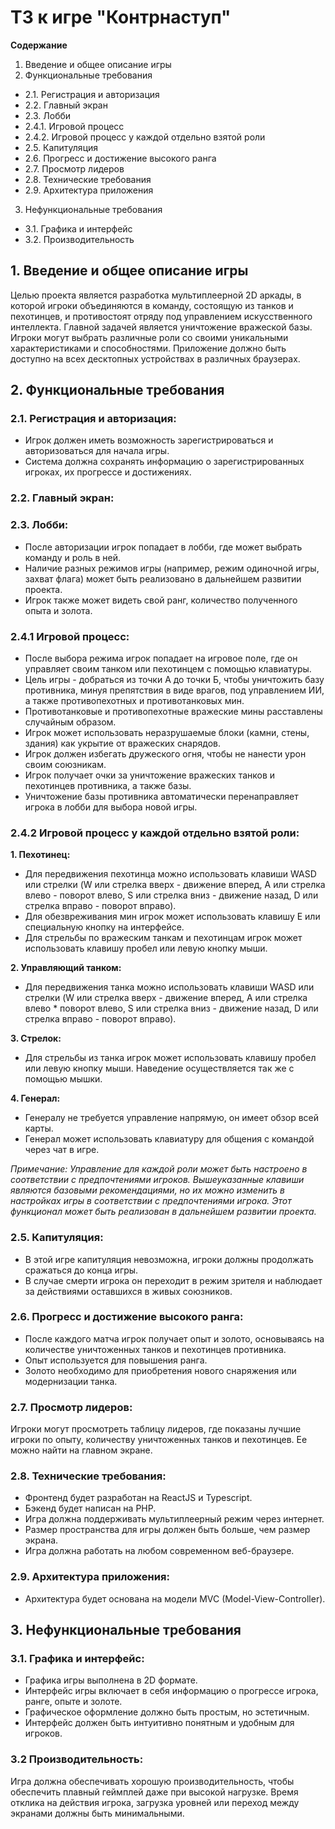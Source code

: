 # ТЗ к игре "Контрнаступ"

**Содержание**
1. Введение и общее описание игры
2. Функциональные требования
* 2.1. Регистрация и авторизация
* 2.2. Главный экран
* 2.3. Лобби
* 2.4.1. Игровой процесс
* 2.4.2. Игровой процесс у каждой отдельно взятой роли
* 2.5. Капитуляция
* 2.6. Прогресс и достижение высокого ранга
* 2.7. Просмотр лидеров
* 2.8. Технические требования
* 2.9. Архитектура приложения
3. Нефункциональные требования
* 3.1. Графика и интерфейс
* 3.2. Производительность


## 1. Введение и общее описание игры

Целью проекта является разработка мультиплеерной 2D аркады, в которой игроки объединяются в команду, состоящую из танков и пехотинцев, и противостоят отряду под управлением искусственного интеллекта. Главной задачей является уничтожение вражеской базы. Игроки могут выбрать различные роли со своими уникальными  характеристиками и способностями. Приложение должно быть доступно на всех десктопных устройствах в различных браузерах.

## 2. Функциональные требования

### 2.1. Регистрация и авторизация:
* Игрок должен иметь возможность зарегистрироваться и авторизоваться для начала игры.
* Система должна сохранять информацию о зарегистрированных игроках, их прогрессе и достижениях.

### 2.2. Главный экран:


### 2.3. Лобби:
* После авторизации игрок попадает в лобби, где может выбрать команду и роль в ней.
* Наличие разных режимов игры (например, режим одиночной игры, захват флага) может быть реализовано в дальнейшем развитии проекта.
* Игрок также может видеть свой ранг, количество полученного опыта и золота.

### 2.4.1 Игровой процесс:
* После выбора режима игрок попадает на игровое поле, где он управляет своим танком или пехотинцем с помощью клавиатуры.
* Цель игры - добраться из точки А до точки Б, чтобы уничтожить базу противника, минуя препятствия в виде врагов, под управлением ИИ, а также противопехотных и противотанковых мин.
* Противотанковые и противопехотные вражеские мины расставлены случайным образом.
* Игрок может использовать неразрушаемые блоки (камни, стены, здания) как укрытие от вражеских снарядов.
* Игрок должен избегать дружеского огня, чтобы не нанести урон своим союзникам.
* Игрок получает очки за уничтожение вражеских танков и пехотинцев противника, а также базы.
* Уничтожение базы противника автоматически перенаправляет игрока в лобби для выбора новой игры.

### 2.4.2 Игровой процесс у каждой отдельно взятой роли:
**1. Пехотинец:**
* Для передвижения пехотинца можно использовать клавиши WASD или стрелки (W или стрелка вверх - движение вперед, A или стрелка влево - поворот влево, S или стрелка вниз - движение назад, D или стрелка вправо - поворот вправо).
* Для обезвреживания мин игрок может использовать клавишу E или специальную кнопку на интерфейсе.
* Для стрельбы по вражеским танкам и пехотинцам игрок может использовать клавишу пробел или левую кнопку мыши.

**2. Управляющий танком:**
* Для передвижения танка можно использовать клавиши WASD или стрелки (W или стрелка вверх - движение вперед, A или стрелка влево * поворот влево, S или стрелка вниз - движение назад, D или стрелка вправо - поворот вправо).

**3. Стрелок:**
* Для стрельбы из танка игрок может использовать клавишу пробел или левую кнопку мыши. Наведение осуществляется так же с помощью мышки.

**4. Генерал:**
* Генералу не требуется управление напрямую, он имеет обзор всей карты.
* Генерал может использовать клавиатуру для общения с командой через чат в игре.

*Примечание: Управление для каждой роли может быть настроено в соответствии с предпочтениями игроков. Вышеуказанные клавиши являются базовыми рекомендациями, но их можно изменить в настройках игры в соответствии с предпочтениями игрока. Этот функционал может быть реализован в дальнейшем развитии проекта.*

### 2.5. Капитуляция:
* В этой игре капитуляция невозможна, игроки должны продолжать сражаться до конца игры.
* В случае смерти игрока он переходит в режим зрителя и наблюдает за действиями оставшихся в живых союзников.

### 2.6. Прогресс и достижение высокого ранга:
* После каждого матча игрок получает опыт и золото, основываясь на количестве уничтоженных танков  и пехотинцев противника.
* Опыт используется для повышения ранга.
* Золото необходимо для приобретения нового снаряжения или модернизации танка.

### 2.7. Просмотр лидеров:
Игроки могут просмотреть таблицу лидеров, где показаны лучшие игроки по опыту, количеству уничтоженных танков и пехотинцев. Ее можно найти на главном экране.

### 2.8. Технические требования:
* Фронтенд будет разработан на ReactJS и Typescript. 
* Бэкенд будет написан на PHP.
* Игра должна поддерживать мультиплеерный режим через интернет.
* Размер пространства для игры должен быть больше, чем размер экрана.
* Игра должна работать на любом современном веб-браузере.

### 2.9. Архитектура приложения:
* Архитектура будет основана на модели MVC (Model-View-Controller).

## 3. Нефункциональные требования

### 3.1. Графика и интерфейс:
* Графика игры выполнена в 2D формате.
* Интерфейс игры включает в себя информацию о прогрессе игрока, ранге, опыте и золоте.
* Графическое оформление должно быть простым, но эстетичным.
* Интерфейс должен быть интуитивно понятным и удобным для игроков.

### 3.2 Производительность:
 Игра должна обеспечивать хорошую производительность, чтобы обеспечить плавный геймплей даже при высокой нагрузке. Время отклика на действия игрока, загрузка уровней или переход между экранами должны быть минимальными.
